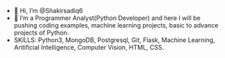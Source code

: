 - 👋 Hi, I’m @Shakirsadiq6
- 🌱 I’m a Programmer Analyst(Python Developer) and here I will be pushing coding examples, machine learning projects, basic to advance projects of Python.
- SKILLS: Python3, MongoDB, Postgresql, Git, Flask, Machine Learning, Aritificial Intelligence, Computer Vision, HTML, CSS.
<!---
Shakirsadiq6/Shakirsadiq6 is a ✨ special ✨ repository because its `README.md` (this file) appears on your GitHub profile.
You can click the Preview link to take a look at your changes.
--->
